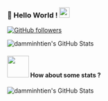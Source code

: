### 👋 Hello World !  <img src="https://github.com/TheDudeThatCode/TheDudeThatCode/blob/master/Assets/Earth.gif" width="24px">
  [![GitHub followers](https://img.shields.io/github/followers/damminhtien.svg?style=social&label=Follow&maxAge=2592000)](https://github.com/damminhtien?tab=followers)
 
![damminhtien's GitHub Stats](https://3dtext2gif.com/exported_stickers/_3dtext2gif_ahzedjjqctxj.gif)

#### <img src="https://media.giphy.com/media/VgCDAzcKvsR6OM0uWg/giphy.gif" width="50"> How about some stats ?
   
  
![damminhtien's GitHub Stats](https://github-readme-stats.vercel.app/api?username=damminhtien&show_icons=true)
